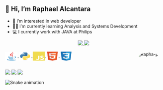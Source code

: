 ## 👋 Hi, I’m Raphael Alcantara
- 👀 I’m interested in web developer
- 👨‍🎓 I’m currently learning Analysis and Systems Development
- 💻 I currently work with JAVA at Philips

<div align="center">
  <a href="https://github.com/RaphaelAlcantara">
  <img height="180em" src="https://github-readme-stats.vercel.app/api?username=RaphaelAlcantara&show_icons=true&theme=tokyonight&include_all_commits=false&count_private=true"/>
  <img height="180em" src="https://github-readme-stats.vercel.app/api/top-langs/?username=RaphaelAlcantara&layout=compact&langs_count=7&theme=tokyonight"/>
</div>

<div style="display: inline_block"><br>
  <img align="center" alt="Rapha-Csharp" height="30" width="40" src="https://raw.githubusercontent.com/devicons/devicon/master/icons/java/java-original.svg">
  <img align="center" alt="Rapha-Python" height="30" width="40" src="https://raw.githubusercontent.com/devicons/devicon/master/icons/python/python-original.svg">
  <img align="center" alt="Rapha-Js" height="30" width="40" src="https://raw.githubusercontent.com/devicons/devicon/master/icons/javascript/javascript-plain.svg">
  <img align="center" alt="Rapha-HTML" height="30" width="40" src="https://raw.githubusercontent.com/devicons/devicon/master/icons/html5/html5-original.svg">
  <img align="center" alt="Rapha-CSS" height="30" width="40" src="https://raw.githubusercontent.com/devicons/devicon/master/icons/css3/css3-original.svg">
  <img align="right" alt="Rapha-pic" height="150" style="border-radius:50px;" src="https://i.imgur.com/vHxRm2h.png"> 
</div>  
  
  ##
  
  <div> 
  <a href="https://instagram.com/rapha_rramos" target="_blank"><img src="https://img.shields.io/badge/-Instagram-%23E4405F?style=for-the-badge&logo=instagram&logoColor=white" target="_blank"></a>
  <a href = "mailto:raphaelvictor40@gmail.com"><img src="https://img.shields.io/badge/-Gmail-%23333?style=for-the-badge&logo=gmail&logoColor=white" target="_blank"></a>
  <a href="https://www.linkedin.com/in/raphael-alcântara" target="_blank"><img src="https://img.shields.io/badge/-LinkedIn-%230077B5?style=for-the-badge&logo=linkedin&logoColor=white" target="_blank"></a> 
  </div>
  
  ![Snake animation](https://github.com/RaphaelAlcantara/RaphaelAlcantara/blob/output/github-contribution-grid-snake.svg)

